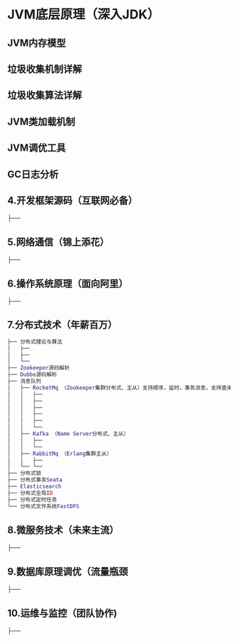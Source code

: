 # JVM底层原理（深入JDK）

## JVM内存模型

## 垃圾收集机制详解

## 垃圾收集算法详解

## JVM类加载机制

## JVM调优工具

## GC日志分析






## 4.开发框架源码（互联网必备）
├── 

## 5.网络通信（锦上添花）
├── 

## 6.操作系统原理（面向阿里）
├── 

## 7.分布式技术（年薪百万）
``` lua
├── 分布式理论与算法
│   ├── 
│   ├── 
│   └── 
├── Zookeeper源码解析
├── Dubbo源码解析
├── 消息队列
│   ├── RocketMq （Zookeeper集群分布式、主从）支持顺序，延时，事务消息，支持查询重试
│   │   ├── 
│   │   ├── 
│   │   ├── 
│   │   ├── 
│   │   ├── 
│   │   └── 
│   ├── Kafka （Name Server分布式、主从）
│   │   ├── 
│   │   └── 
│   ├── RabbitMq （Erlang集群主从）
│   │   ├── 
│   └── └── 
├── 分布式锁
├── 分布式事务Seata
├── Elasticsearch 
├── 分布式全局ID
├── 分布式定时任务
└── 分布式文件系统FastDFS
```

## 8.微服务技术（未来主流）
├── 

## 9.数据库原理调优（流量瓶颈
├── 

## 10.运维与监控（团队协作)
├── 

